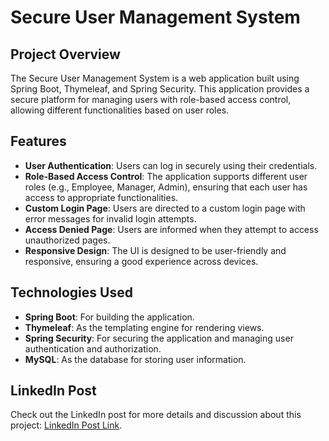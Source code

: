 # Secure User Management System

## Project Overview
The Secure User Management System is a web application built using Spring Boot, Thymeleaf, and Spring Security. This application provides a secure platform for managing users with role-based access control, allowing different functionalities based on user roles.

## Features
- **User Authentication**: Users can log in securely using their credentials.
- **Role-Based Access Control**: The application supports different user roles (e.g., Employee, Manager, Admin), ensuring that each user has access to appropriate functionalities.
- **Custom Login Page**: Users are directed to a custom login page with error messages for invalid login attempts.
- **Access Denied Page**: Users are informed when they attempt to access unauthorized pages.
- **Responsive Design**: The UI is designed to be user-friendly and responsive, ensuring a good experience across devices.

## Technologies Used
- **Spring Boot**: For building the application.
- **Thymeleaf**: As the templating engine for rendering views.
- **Spring Security**: For securing the application and managing user authentication and authorization.
- **MySQL**: As the database for storing user information.

## LinkedIn Post
  Check out the LinkedIn post for more details and discussion about this project: [LinkedIn Post Link](https://www.linkedin.com/posts/amr-elsebaey_springboot-thymeleaf-springsecurity-activity-7250475232421953537-BIeq?utm_source=share&utm_medium=member_desktop).



